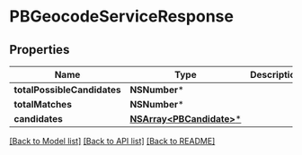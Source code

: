 # PBGeocodeServiceResponse

## Properties
Name | Type | Description | Notes
------------ | ------------- | ------------- | -------------
**totalPossibleCandidates** | **NSNumber*** |  | [optional] 
**totalMatches** | **NSNumber*** |  | [optional] 
**candidates** | [**NSArray&lt;PBCandidate&gt;***](PBCandidate.md) |  | [optional] 

[[Back to Model list]](../README.md#documentation-for-models) [[Back to API list]](../README.md#documentation-for-api-endpoints) [[Back to README]](../README.md)


